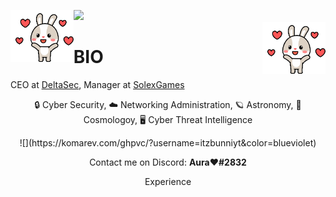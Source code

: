 ![](https://hit.yhype.me/github/profile?user_id=55363475)
<img align='left' src='https://raw.githubusercontent.com/ItzBunniYT/ItzBunniYT/main/assets/gifs/bunni1.gif' width='20%'>  
<img align='right' src='https://raw.githubusercontent.com/ItzBunniYT/ItzBunniYT/main/assets/gifs/bunni1.gif' width='20%'>  

# BIO
CEO at [DeltaSec](https://github.com/DeltaDevOp), Manager at [SolexGames](https://github.com/SolexGames/)

<p align="center">🔒 Cyber Security,  ☁️ Networking Administration, 🪐 Astronomy, 🌠 Cosmologoy, 🖥️ Cyber Threat Intelligence  </p>
  
<p align="center">![](https://komarev.com/ghpvc/?username=itzbunniyt&color=blueviolet)</p>

<p align="center">Contact me on Discord: <b>Aura❤#2832</b></p>

<p align="center">Experience</p>


